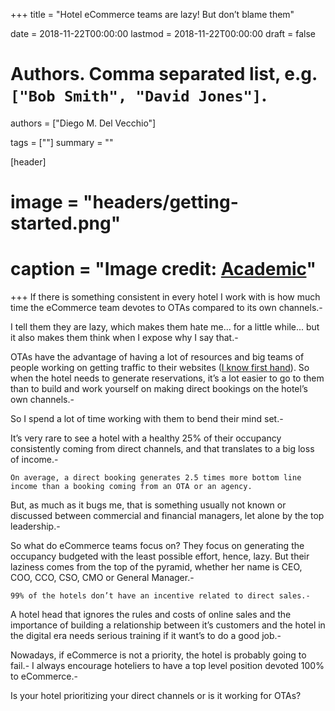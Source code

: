+++
title = "Hotel eCommerce teams are lazy! But don’t blame them"

date = 2018-11-22T00:00:00
lastmod = 2018-11-22T00:00:00
draft = false

# Authors. Comma separated list, e.g. `["Bob Smith", "David Jones"]`.
authors = ["Diego M. Del Vecchio"]

tags = [""]
summary = ""

[header]
# image = "headers/getting-started.png"
# caption = "Image credit: [**Academic**](https://github.com/gcushen/hugo-academic/)"


+++
If there is something consistent in every hotel I work with is how much time the eCommerce team devotes to OTAs compared to its own channels.-

I tell them they are lazy, which makes them hate me... for a little while... but it also makes them think when I expose why I say that.-

OTAs have the advantage of having a lot of resources and big teams of people working on getting traffic to their websites ([I know first hand](httsp://dmdv.me/)). So when the hotel needs to generate reservations, it’s a lot easier to go to them than to build and work yourself on making direct bookings on the hotel’s own channels.-

So I spend a lot of time working with them to bend their mind set.-

It’s very rare to see a hotel with a healthy 25% of their occupancy consistently coming from direct channels, and that translates to a big loss of income.-

```
On average, a direct booking generates 2.5 times more bottom line income than a booking coming from an OTA or an agency.
```

But, as much as it bugs me, that is something usually not known or discussed between commercial and financial managers, let alone by the top leadership.-

So what do eCommerce teams focus on?
They focus on generating the occupancy budgeted with the least possible effort, hence, lazy. But their laziness comes from the top of the pyramid, whether her name is CEO, COO, CCO, CSO, CMO or General Manager.-

```
99% of the hotels don’t have an incentive related to direct sales.-
```

A hotel head that ignores the rules and costs of online sales and the importance of building a relationship between it’s customers and the hotel in the digital era needs serious training if it want’s to do a good job.-

Nowadays, if eCommerce is not a priority, the hotel is probably going to fail.-
I always encourage hoteliers to have a top level position devoted 100% to eCommerce.-

Is your hotel prioritizing your direct channels or is it working for OTAs?
